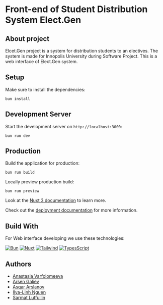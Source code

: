 # Front-end of Student Distribution System Elect.Gen

## About project

Elcet.Gen project is a system for distribution students to an electives. The system is made for Innopolis University
during Software Project. This is a web interface of Elect.Gen system.

## Setup

Make sure to install the dependencies:

```shell
bun install
```

## Development Server

Start the development server on `http://localhost:3000`:

```shell
bun run dev
```

## Production

Build the application for production:

```shell
bun run build
```

Locally preview production build:

```shell
bun run preview
```

Look at the [Nuxt 3 documentation](https://nuxt.com/docs/getting-started/introduction) to learn more.

Check out the [deployment documentation](https://nuxt.com/docs/getting-started/deployment) for more information.


## Build With

For Web interface developing we use these technologies:

[![Bun][Bun.js]][Bun-url]
[![Nuxt][Nuxt.js]][Nuxt-url]
[![Tailwind][Tailwind CSS]][Tailwind-url]
[![TypesScript][TypeScript-logo]][TypeScript-url]

[Nuxt.js]: https://img.shields.io/badge/nuxt.js-000000?style=for-the-badge&logo=nuxtdotjs&logoColor=#41b883
[Nuxt-url]: https://nuxt.com/
[Tailwind CSS]: https://img.shields.io/badge/tailwind-000000?style=for-the-badge&logo=tailwindCSS
[Tailwind-url]: https://tailwindcss.com/
[Bun.js]: https://img.shields.io/badge/Bun-%23000000.svg?style=for-the-badge&logo=bun&logoColor=white
[Bun-url]: https://bun.sh/
[TypeScript-logo]: https://img.shields.io/badge/typescript-000000.svg?style=for-the-badge&logo=typescript&logoColor=white
[TypeScript-url]: https://www.typescriptlang.org/

## Authors

* [Anastasia Varfolomeeva](https://github.com/acecution)
* [Arsen Galiev](https://github.com/projacktor)
* [Asqar Arslanov](https://github.com/asqarslanov)
* [Ilya-Linh Nguen](https://github.com/RFProg)
* [Sarmat Lutfullin](https://github.com/1sarmatt)
